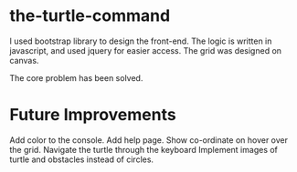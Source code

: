 # the-turtle-command
I used bootstrap library to design the front-end. The logic is written in javascript, and used jquery for easier access.
The grid was designed on canvas. 

The core problem has been solved.

# Future Improvements
Add color to the console.
Add help page.
Show co-ordinate on hover over the grid.
Navigate the turtle through the keyboard
Implement images of turtle and obstacles instead of circles.
